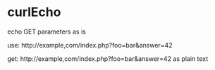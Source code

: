 # curlEcho
echo GET parameters as is

use: http://example,com/index.php?foo=bar&answer=42

get: http://example,com/index.php?foo=bar&answer=42 as plain text
